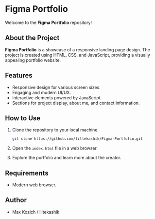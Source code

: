 # Figma Portfolio

Welcome to the **Figma Portfolio** repository!

## About the Project

**Figma Portfolio** is a showcase of a responsive landing page design. The project is created using HTML, CSS, and JavaScript, providing a visually appealing portfolio website.

## Features

- Responsive design for various screen sizes.
- Engaging and modern UI/UX.
- Interactive elements powered by JavaScript.
- Sections for project display, about me, and contact information.

## How to Use

1. Clone the repository to your local machine.
   ```bash
   git clone https://github.com/liltekashik/Figma-Portfolio.git
   ```

2. Open the `index.html` file in a web browser.

3. Explore the portfolio and learn more about the creator.

## Requirements

- Modern web browser.

## Author

- Max Kozich / liltekashik
